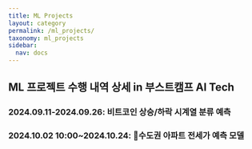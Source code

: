```yaml
---
title: ML Projects
layout: category
permalink: /ml_projects/
taxonomy: ml_projects
sidebar:
  nav: docs
---
```

## ML 프로젝트 수행 내역 상세 in 부스트캠프 AI Tech


### 2024.09.11-2024.09.26: 비트코인 상승/하락 시계열 분류 예측

### 2024.10.02 10:00~2024.10.24: 수도권 아파트 전세가 예측 모델

